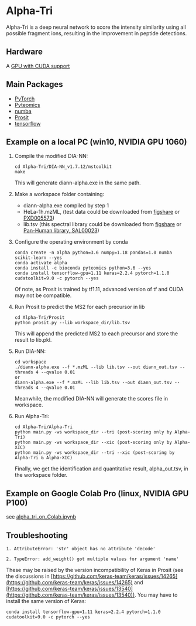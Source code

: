# Alpha-Tri

Alpha-Tri is a deep neural network to score the intensity similarity using all possible fragment ions, resulting in the improvement in peptide detections.

## Hardware

A [GPU with CUDA support](https://developer.nvidia.com/cuda-gpus)

## Main Packages
- [PyTorch](https://pytorch.org/get-started/locally/#windows-anaconda)
- [Pyteomics](https://pyteomics.readthedocs.io/en/latest/)
- [numba](http://numba.pydata.org/)
- [Prosit](https://github.com/kusterlab/prosit)
- [tensorflow](https://www.tensorflow.org/install)

## Example on a local PC (win10, NVIDIA GPU 1060)

1. Compile the modified DIA-NN: 
    ```shell script
    cd Alpha-Tri/DIA-NN_v1.7.12/mstoolkit
    make
    ```
   This will generate diann-alpha.exe in the same path.
   
2. Make a workspace folder containing:
    - diann-alpha.exe compiled by step 1
    - HeLa-1h.mzML, (test data could be downloaded from [figshare](https://figshare.com/projects/Alpha-Tri/128000) 
    or [PXD005573](https://www.ebi.ac.uk/pride/archive/projects/PXD005573))
    - lib.tsv (this spectral library could be downloaded from [figshare](https://figshare.com/projects/Alpha-Tri/128000)
    or [Pan-Human library, SAL00023](https://db.systemsbiology.net/sbeams/cgi/PeptideAtlas/GetDIALibs))

3. Configure the operating environment by conda 
    ```shell script
    conda create -n alpha python=3.6 numpy=1.18 pandas=1.0 numba scikit-learn --yes
    conda activate alpha 
    conda install -c bioconda pyteomics python=3.6 --yes
    conda install tensorflow-gpu=1.11 keras=2.2.4 pytorch=1.1.0 cudatoolkit=9.0 -c pytorch --yes
    ```
    Of note, as Prosit is trained by tf1.11, advanced version of tf and CUDA may not be compatible. 
    
4. Run Prosit to predict the MS2 for each precursor in lib
    ```shell script
    cd Alpha-Tri/Prosit
    python prosit.py --lib workspace_dir/lib.tsv
    ``` 
    This will append the predicted MS2 to each precursor and store the result to lib.pkl.
    
4. Run DIA-NN:
    ```shell script
    cd workspace
    ./diann-alpha.exe --f *.mzML --lib lib.tsv --out diann_out.tsv --threads 4 --qvalue 0.01
    or
    diann-alpha.exe --f *.mzML --lib lib.tsv --out diann_out.tsv --threads 4 --qvalue 0.01 
    ```
   Meanwhile, the modified DIA-NN will generate the scores file in workspace.

5. Run Alpha-Tri:
    ```shell script
    cd Alpha-Tri/Alpha-Tri
    python main.py -ws workspace_dir --tri (post-scoring only by Alpha-Tri)
    python main.py -ws workspace_dir --xic (post-scoring only by Alpha-XIC)
    python main.py -ws workspace_dir --tri --xic (post-scoring by Alpha-Tri & Alpha-XIC)
    ```
    Finally, we get the identification and quantitative result, alpha_out.tsv, in the workspace folder.

## Example on Google Colab Pro (linux, NVIDIA GPU P100)
see [alpha_tri_on_Colab.ipynb](https://github.com/YuAirLab/Alpha-Tri/blob/master/alpha_tri_on_Colab.ipynb)

## Troubleshooting
```shell script
1. AttributeError: 'str' object has no attribute 'decode'
```

```shell script
2. TypeError: add_weight() got multiple values for argument 'name'
```

These may be raised by the version incompatibility of Keras in Prosit (see the discussions in [https://github.com/keras-team/keras/issues/14265](https://github.com/keras-team/keras/issues/14265) and [https://github.com/keras-team/keras/issues/13540](https://github.com/keras-team/keras/issues/13540)). You may have to install the same version of Keras: 
```shell script
conda install tensorflow-gpu=1.11 keras=2.2.4 pytorch=1.1.0 cudatoolkit=9.0 -c pytorch --yes
```




    
    
